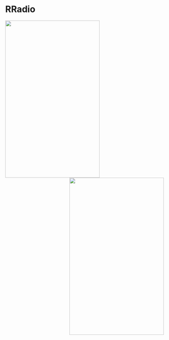 # RRadio


<img src="https://user-images.githubusercontent.com/75268931/120113832-ee790e00-c199-11eb-9b76-e50c93b6fba7.jpg" width=300 height=500>
<img src="https://user-images.githubusercontent.com/75268931/120113880-2da75f00-c19a-11eb-9335-7ed17885afc3.jpg" style="float:right" width=300 height=500>

